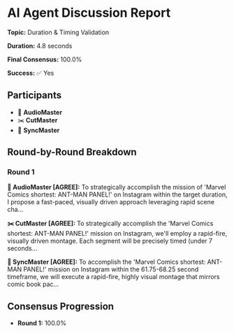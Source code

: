 # AI Agent Discussion Report

**Topic:** Duration & Timing Validation

**Duration:** 4.8 seconds

**Final Consensus:** 100.0%

**Success:** ✅ Yes

## Participants

- 🎵 **AudioMaster**
- ✂️ **CutMaster**
- 🎯 **SyncMaster**

## Round-by-Round Breakdown

### Round 1

**🎵 AudioMaster [AGREE]:** To strategically accomplish the mission of 'Marvel Comics shortest: ANT-MAN PANEL!' on Instagram within the target duration, I propose a fast-paced, visually driven approach leveraging rapid scene cha...

**✂️ CutMaster [AGREE]:** To strategically accomplish the 'Marvel Comics shortest: ANT-MAN PANEL!' mission on Instagram, we'll employ a rapid-fire, visually driven montage. Each segment will be precisely timed (under 7 seconds...

**🎯 SyncMaster [AGREE]:** To accomplish the 'Marvel Comics shortest: ANT-MAN PANEL!' mission on Instagram within the 61.75-68.25 second timeframe, we will execute a rapid-fire, highly visual montage that mirrors comic book pac...

## Consensus Progression

- **Round 1:** 100.0%
